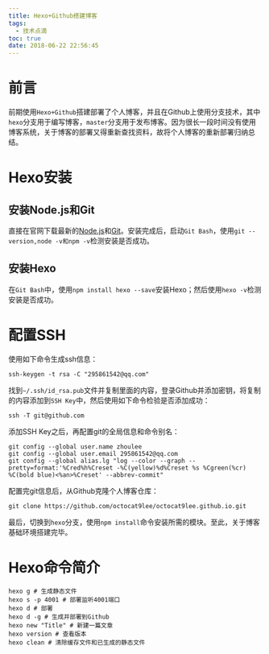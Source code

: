 ```yaml
---
title: Hexo+Github搭建博客
tags:
  - 技术点滴
toc: true
date: 2018-06-22 22:56:45
---
```

# 前言
前期使用`Hexo+Github`搭建部署了个人博客，并且在Github上使用分支技术，其中`hexo`分支用于编写博客，`master`分支用于发布博客。因为很长一段时间没有使用博客系统，关于博客的部署又得重新查找资料，故将个人博客的重新部署归纳总结。

# Hexo安装
## 安装Node.js和Git
直接在官网下载最新的[Node.js](https://nodejs.org/en/)和[Git](https://git-scm.com/)。安装完成后，启动`Git Bash`，使用`git --version,node -v和npm -v`检测安装是否成功。
## 安装Hexo
在`Git Bash`中，使用`npm install hexo --save`安装Hexo；然后使用`hexo -v`检测安装是否成功。
<!--more-->

# 配置SSH
使用如下命令生成ssh信息：
```
ssh-keygen -t rsa -C "295861542@qq.com"
```
找到`~/.ssh/id_rsa.pub`文件并复制里面的内容，登录Github并添加密钥，将复制的内容添加到`SSH Key`中，然后使用如下命令检验是否添加成功：
```
ssh -T git@github.com
```
添加SSH Key之后，再配置git的全局信息和命令别名：
```
git config --global user.name zhoulee
git config --global user.email 295861542@qq.com
git config --global alias.lg "log --color --graph --pretty=format:'%Cred%h%Creset -%C(yellow)%d%Creset %s %Cgreen(%cr) %C(bold blue)<%an>%Creset' --abbrev-commit"
```
配置完git信息后，从Github克隆个人博客仓库：
```
git clone https://github.com/octocat9lee/octocat9lee.github.io.git
```
最后，切换到`hexo`分支，使用`npm install`命令安装所需的模块。至此，关于博客基础环境搭建完毕。

# Hexo命令简介
```
hexo g # 生成静态文件
hexo s -p 4001 # 部署监听4001端口
hexo d # 部署
hexo d -g # 生成并部署到Github
hexo new "Title" # 新建一篇文章
hexo version # 查看版本
hexo clean # 清除缓存文件和已生成的静态文件
```
